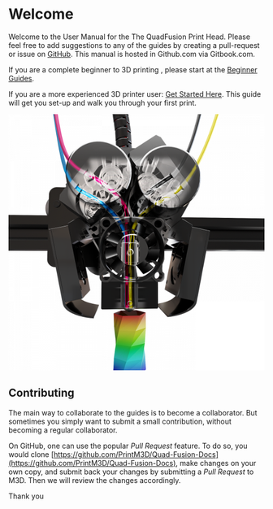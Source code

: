 # Welcome

Welcome to the User Manual for the The QuadFusion Print Head. Please feel free to add suggestions to any of the guides by creating a pull-request or issue on [GitHub](https://github.com/PrintM3D/Quad-Fusion-Docs/issues). This manual is hosted in Github.com via Gitbook.com.

If you are a complete beginner to 3D printing , please start at the [Beginner Guides](beginner-guides/).

If you are a more experienced 3D printer user: [Get Started Here](https://m3d.gitbook.io/m3d-quadfusion-documentation/getting-started). This guide will get you set-up and walk you through your first print.

![](.gitbook/assets/quadfusion.png)

## Contributing

The main way to collaborate to the guides is to become a collaborator. But sometimes you simply want to submit a small contribution, without becoming a regular collaborator.

On GitHub, one can use the popular _Pull Request_ feature. To do so, you would clone [https://github.com/PrintM3D/Quad-Fusion-Docs](https://github.com/PrintM3D/Quad-Fusion-Docs), make changes on your own copy, and submit back your changes by submitting a _Pull Request_ to M3D. Then we will review the changes accordingly.

Thank you

